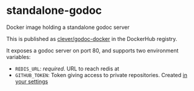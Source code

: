 # standalone-godoc
Docker image holding a standalone godoc server

This is published as [clever/godoc-docker](https://hub.docker.com/r/clever/godoc-docker/) in the DockerHub registry.

It exposes a godoc server on port 80, and supports two environment variables:

* `REDIS_URL`: _required_. URL to reach redis at
* `GITHUB_TOKEN`: Token giving access to private repositories. Created [in your settings](https://github.com/settings/tokens/new)
